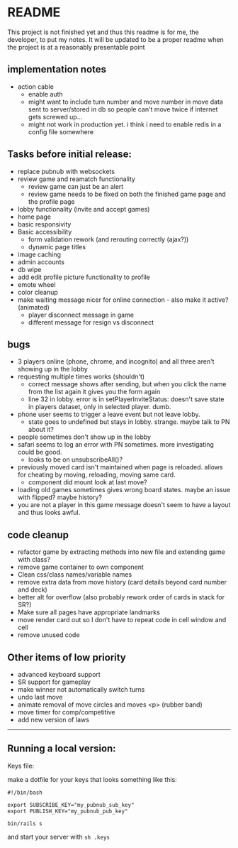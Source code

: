 # README

This project is not finished yet and thus this readme is for me, the developer, to put my notes. It will be updated to be a proper readme when the project is at a reasonably presentable point

## implementation notes
- action cable
  - enable auth
  - might want to include turn number and move number in move data sent to server/stored in db so people can't move twice if internet gets screwed up...
  - might not work in production yet. i think i need to enable redis in a config file somewhere

## Tasks before initial release:
- replace pubnub with websockets
- review game and reamatch functionality
  - review game can just be an alert
  - review game needs to be fixed on both the finished game page and the profile page
- lobby functionality (invite and accept games)
- home page
- basic responsivity
- Basic accessibility
  - form validation rework (and rerouting correctly (ajax?))
  - dynamic page titles
- image caching
- admin accounts
- db wipe
- add edit profile picture functionality to profile
- emote wheel
- color cleanup
- make waiting message nicer for online connection - also make it active? (animated)
  - player disconnect message in game
  - different message for resign vs disconnect

## bugs
- 3 players online (phone, chrome, and incognito) and all three aren't showing up in the lobby
- requesting multiple times works (shouldn't)
  - correct message shows after sending, but when you click the name from the list again it gives you the form again
  - line 32 in lobby. error is in setPlayerInviteStatus: doesn't save state in players dataset, only in selected player. dumb.
- phone user seems to trigger a leave event but not leave lobby.
  - state goes to undefined but stays in lobby. strange. maybe talk to PN about it?
- people sometimes don't show up in the lobby
- safari seems to log an error with PN sometimes. more investigating could be good.
  - looks to be on unsubscribeAll()?
- previously moved card isn't maintained when page is reloaded. allows for cheating by moving, reloading, moving same card.
  - component did mount look at last move?
- loading old games sometimes gives wrong board states. maybe an issue with flipped? maybe history?
- you are not a player in this game message doesn't seem to have a layout and thus looks awful.

## code cleanup
  - refactor game by extracting methods into new file and extending game with class?
  - remove game container to own component
  - Clean css/class names/variable names
  - remove extra data from move history (card details beyond card number and deck)
  - better alt for overflow (also probably rework order of cards in stack for SR?)
  - Make sure all pages have appropriate landmarks
  - move render card out so I don't have to repeat code in cell window and cell
  - remove unused code

## Other items of low priority

- advanced keyboard support
- SR support for gameplay
- make winner not automatically switch turns
- undo last move
- animate removal of move circles and moves \<p\> (rubber band)
- move timer for comp/competitive
- add new version of laws


---------

## Running a local version:

Keys file:

make a dotfile for your keys that looks something like this:

```
#!/bin/bash

export SUBSCRIBE_KEY="my_pubnub_sub_key"
export PUBLISH_KEY="my_pubnub_pub_key"

bin/rails s
```
and start your server with `sh .keys`
